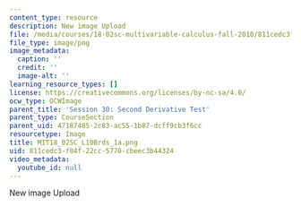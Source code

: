 ```yaml
---
content_type: resource
description: New image Upload
file: /media/courses/18-02sc-multivariable-calculus-fall-2010/811cedc3f04f22cc5770cbeec3b44324_MIT18_02SC_L10Brds_1a.png
file_type: image/png
image_metadata:
  caption: ''
  credit: ''
  image-alt: ''
learning_resource_types: []
license: https://creativecommons.org/licenses/by-nc-sa/4.0/
ocw_type: OCWImage
parent_title: 'Session 30: Second Derivative Test'
parent_type: CourseSection
parent_uid: 47187485-2c83-ac55-1b87-dcff9cb3f6cc
resourcetype: Image
title: MIT18_02SC_L10Brds_1a.png
uid: 811cedc3-f04f-22cc-5770-cbeec3b44324
video_metadata:
  youtube_id: null
---
```

New image Upload